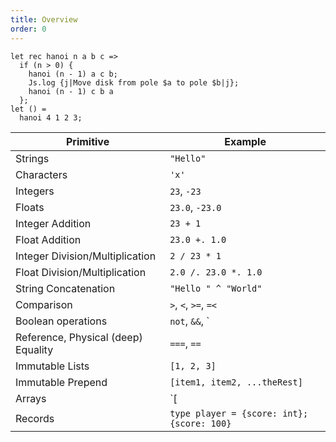 ```yaml
---
title: Overview
order: 0
---
```


```playground:reason
let rec hanoi n a b c =>
  if (n > 0) {
    hanoi (n - 1) a c b;
    Js.log {j|Move disk from pole $a to pole $b|j};
    hanoi (n - 1) c b a
  };
let () =
  hanoi 4 1 2 3;
```

Primitive                             | Example
--------------------------------------|--------------------------------
Strings                               |  `"Hello"`
Characters                            |  `'x'`
Integers                              |  `23`, `-23`
Floats                                |  `23.0`, `-23.0`
Integer Addition                      |  `23 + 1`
Float Addition                        |  `23.0 +. 1.0`
Integer Division/Multiplication       |  `2 / 23 * 1`
Float Division/Multiplication         |  `2.0 /. 23.0 *. 1.0`
String Concatenation                  |  `"Hello " ^ "World"`
Comparison                            |  `>`, `<`, `>=`, `=<`
Boolean operations                    |  `not`, `&&`, `||`
Reference, Physical (deep) Equality   |  `===`, `==`
Immutable Lists                       |  `[1, 2, 3]`
Immutable Prepend                     |  `[item1, item2, ...theRest]`
Arrays                                |  `[|1, 2, 3|]`
Records                               |  `type player = {score: int}; {score: 100}`

